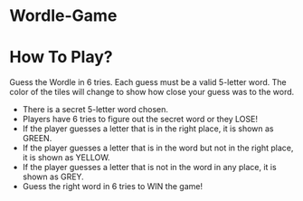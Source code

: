 # Wordle-Game

# How To Play?

Guess the Wordle in 6 tries.
Each guess must be a valid 5-letter word.
The color of the tiles will change to show how close your guess was to the word.

* There is a secret 5-letter word chosen.
* Players have 6 tries to figure out the secret word or they LOSE!
* If the player guesses a letter that is in the right place, it is shown as GREEN.
* If the player guesses a letter that is in the word but not in the right place, it is shown as YELLOW.
* If the player guesses a letter that is not in the word in any place, it is shown as GREY.
* Guess the right word in 6 tries to WIN the game!